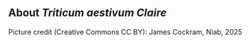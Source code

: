 **About *Triticum aestivum Claire***
-------------------------

Picture credit (Creative Commons CC BY): James Cockram, Niab, 2025
